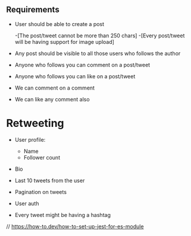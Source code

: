 ## Requirements


- User should be able to create a post

   -[The post/tweet cannot be more than 250 chars]
   -[Every post/tweet will be having support for image upload]

- Any post should be visible to all those users who follows the author

- Anyone who follows you can comment on a post/tweet

- Anyone who follows you can like on a post/tweet

- We can comment on a comment

- We can like any comment also

# Retweeting

- User profile:

   - Name
   - Follower count
- Bio
- Last 10 tweets from the user
- Pagination on tweets

- User auth

- Every tweet might be having a hashtag

// https://how-to.dev/how-to-set-up-jest-for-es-module

